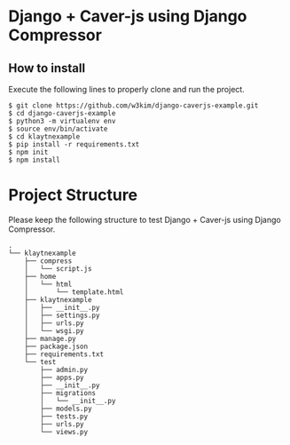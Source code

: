 # Django + Caver-js using Django Compressor

## How to install

Execute the following lines to properly clone and run the project.

```
$ git clone https://github.com/w3kim/django-caverjs-example.git
$ cd django-caverjs-example
$ python3 -m virtualenv env
$ source env/bin/activate
$ cd klaytnexample
$ pip install -r requirements.txt
$ npm init
$ npm install
```


# Project Structure

Please keep the following structure to test Django + Caver-js using Django Compressor.

```
.
└── klaytnexample
    ├── compress
    │   └── script.js
    ├── home
    │   └── html
    │       └── template.html
    ├── klaytnexample
    │   ├── __init__.py
    │   ├── settings.py
    │   ├── urls.py
    │   └── wsgi.py
    ├── manage.py
    ├── package.json
    ├── requirements.txt
    └── test
        ├── admin.py
        ├── apps.py
        ├── __init__.py
        ├── migrations
        │   └── __init__.py
        ├── models.py
        ├── tests.py
        ├── urls.py
        └── views.py
```